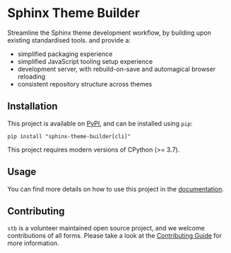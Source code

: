 # Sphinx Theme Builder

<!-- start-elevator-pitch -->

Streamline the Sphinx theme development workflow, by building upon existing standardised tools. and provide a:

- simplified packaging experience
- simplified JavaScript tooling setup experience
- development server, with rebuild-on-save and automagical browser reloading
- consistent repository structure across themes

<!-- end-elevator-pitch -->

## Installation

<!-- start-installation -->

This project is available on [PyPI](https://pypi.org/project/sphinx-theme-builder/), and can be installed using `pip`:

```
pip install "sphinx-theme-builder[cli]"
```

This project requires modern versions of CPython (>= 3.7).

<!-- end-installation -->

## Usage

You can find more details on how to use this project in the [documentation].

## Contributing

`stb` is a volunteer maintained open source project, and we welcome contributions of all forms. Please take a look at the [Contributing Guide] for more information.

[documentation]: https://sphinx-theme-builder.rtfd.io/
[contributing guide]: https://sphinx-theme-builder.rtfd.io/en/latest/contributing/
